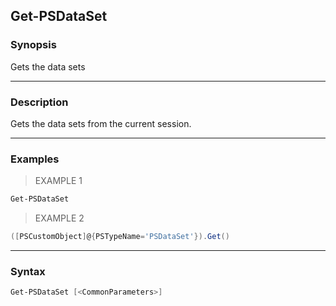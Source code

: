 Get-PSDataSet
-------------

### Synopsis
Gets the data sets

---

### Description

Gets the data sets from the current session.

---

### Examples
> EXAMPLE 1

```PowerShell
Get-PSDataSet
```
> EXAMPLE 2

```PowerShell
([PSCustomObject]@{PSTypeName='PSDataSet'}).Get()
```

---

### Syntax
```PowerShell
Get-PSDataSet [<CommonParameters>]
```
